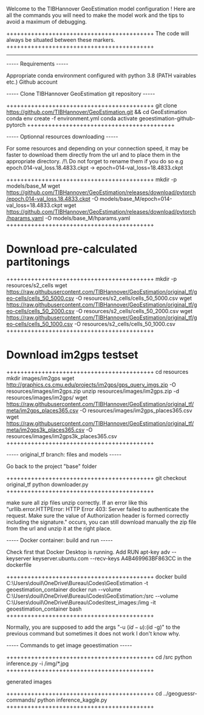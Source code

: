Welcome to the TIBHannover GeoEstimation model configuration !
Here are all the commands you will need to make the model work and the tips to avoid a maximum of debugging.

++++++++++++++++++++++++++++++++++++++++++
The code will always be situated between these markers.
++++++++++++++++++++++++++++++++++++++++++


______________________________________________________________________________________________________________



----- Requirements -----

Appropriate conda environment configured with python 3.8 (PATH vairables etc.)
Github account

----- Clone TIBHannover GeoEstimation git repository -----

++++++++++++++++++++++++++++++++++++++++++
git clone https://github.com/TIBHannover/GeoEstimation.git && cd GeoEstimation
conda env create -f environment.yml 
conda activate geoestimation-github-pytorch
++++++++++++++++++++++++++++++++++++++++++

----- Optionnal resources downloading -----

For some resources and depending on your connection speed, it may be faster to download them directly from the url and to place them in the appropriate directory.
/!\ Do not forget to rename them if you do so e.g epoch.014-val_loss.18.4833.ckpt -> epoch=014-val_loss=18.4833.ckpt

++++++++++++++++++++++++++++++++++++++++++
mkdir -p models/base_M
wget https://github.com/TIBHannover/GeoEstimation/releases/download/pytorch/epoch.014-val_loss.18.4833.ckpt -O models/base_M/epoch=014-val_loss=18.4833.ckpt
wget https://github.com/TIBHannover/GeoEstimation/releases/download/pytorch/hparams.yaml -O models/base_M/hparams.yaml
++++++++++++++++++++++++++++++++++++++++++

# Download pre-calculated partitonings
++++++++++++++++++++++++++++++++++++++++++
mkdir -p resources/s2_cells
wget https://raw.githubusercontent.com/TIBHannover/GeoEstimation/original_tf/geo-cells/cells_50_5000.csv -O resources/s2_cells/cells_50_5000.csv
wget https://raw.githubusercontent.com/TIBHannover/GeoEstimation/original_tf/geo-cells/cells_50_2000.csv -O resources/s2_cells/cells_50_2000.csv
wget https://raw.githubusercontent.com/TIBHannover/GeoEstimation/original_tf/geo-cells/cells_50_1000.csv -O resources/s2_cells/cells_50_1000.csv
++++++++++++++++++++++++++++++++++++++++++

# Download im2gps testset
++++++++++++++++++++++++++++++++++++++++++
cd resources
mkdir images/im2gps
wget http://graphics.cs.cmu.edu/projects/im2gps/gps_query_imgs.zip -O resources/images/im2gps.zip
unzip resources/images/im2gps.zip -d resources/images/im2gps/
wget https://raw.githubusercontent.com/TIBHannover/GeoEstimation/original_tf/meta/im2gps_places365.csv -O resources/images/im2gps_places365.csv
wget https://raw.githubusercontent.com/TIBHannover/GeoEstimation/original_tf/meta/im2gps3k_places365.csv -O resources/images/im2gps3k_places365.csv
++++++++++++++++++++++++++++++++++++++++++

----- original_tf branch: files and models -----

Go back to the project "base" folder

++++++++++++++++++++++++++++++++++++++++++
git checkout original_tf
python downloader.py
++++++++++++++++++++++++++++++++++++++++++

make sure all zip files unzip correctly. If an error like this "urllib.error.HTTPError: HTTP Error 403: Server failed to authenticate the request. Make sure the value of Authorization header is formed correctly including the signature." occurs, you can still download manually the zip file from the url and unzip it at the right place.

----- Docker container: build and run -----

Check first that Docker Desktop is running.
Add RUN apt-key adv --keyserver keyserver.ubuntu.com --recv-keys A4B469963BF863CC in the dockerfile

++++++++++++++++++++++++++++++++++++++++++
docker build C:\Users\douil\OneDrive\Bureau\Codes\GeoEstimation -t geoestimation_container
docker run --volume C:\Users\douil\OneDrive\Bureau\Codes\GeoEstimation:/src --volume C:\Users\douil\OneDrive\Bureau\Codes\test_images:/img -it geoestimation_container bash
++++++++++++++++++++++++++++++++++++++++++

Normally, you are supposed to add the args "-u $(id -u):$(id -g)" to the previous command but sometimes it does not work I don't know why.

----- Commands to get image geoestimation -----

++++++++++++++++++++++++++++++++++++++++++
cd /src
python inference.py -i /img/*.jpg
++++++++++++++++++++++++++++++++++++++++++

generated images

++++++++++++++++++++++++++++++++++++++++++
cd ../geoguessr-commands/
python inference_kaggle.py
++++++++++++++++++++++++++++++++++++++++++